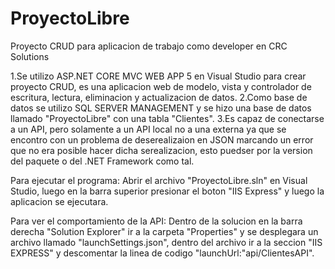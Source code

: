 # ProyectoLibre
Proyecto CRUD para aplicacion de trabajo como developer en CRC Solutions

1.Se utilizo ASP.NET CORE MVC WEB APP 5 en Visual Studio para crear proyecto CRUD, es una aplicacion web de modelo, vista y controlador de escritura, lectura, eliminacion y actualizacion de datos.
2.Como base de datos se utilizo SQL SERVER MANAGEMENT y se hizo una base de datos llamado "ProyectoLibre" con una tabla "Clientes".
3.Es capaz de conectarse a un API, pero solamente a un API local no a una externa ya que se encontro con un problema de deserealizaion en JSON marcando un error que no era posible
hacer dicha serealizacion, esto puedser por la version del paquete o del .NET Framework como tal.

Para ejecutar el programa:
Abrir el archivo "ProyectoLibre.sln" en Visual Studio, luego en la barra superior presionar el boton "IIS Express" y luego la aplicacion se ejecutara.

Para ver el comportamiento de la API:
Dentro de la solucion en la barra derecha "Solution Explorer" ir a la carpeta "Properties" y se desplegara un archivo llamado "launchSettings.json", dentro del archivo ir a la
seccion "IIS EXPRESS" y descomentar la linea de codigo "launchUrl:"api/ClientesAPI".
